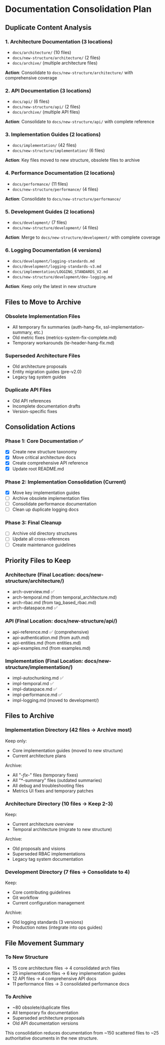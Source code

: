 # Documentation Consolidation Plan

## Duplicate Content Analysis

### 1. Architecture Documentation (3 locations)
- `docs/architecture/` (10 files)
- `docs/new-structure/architecture/` (2 files) 
- `docs/archive/` (multiple architecture files)

**Action**: Consolidate to `docs/new-structure/architecture/` with comprehensive coverage

### 2. API Documentation (3 locations)  
- `docs/api/` (6 files)
- `docs/new-structure/api/` (2 files)
- `docs/archive/` (multiple API files)

**Action**: Consolidate to `docs/new-structure/api/` with complete reference

### 3. Implementation Guides (2 locations)
- `docs/implementation/` (42 files)
- `docs/new-structure/implementation/` (6 files)

**Action**: Key files moved to new structure, obsolete files to archive

### 4. Performance Documentation (2 locations)
- `docs/performance/` (11 files) 
- `docs/new-structure/performance/` (4 files)

**Action**: Consolidate to `docs/new-structure/performance/`

### 5. Development Guides (2 locations)
- `docs/development/` (7 files)
- `docs/new-structure/development/` (4 files) 

**Action**: Merge to `docs/new-structure/development/` with complete coverage

### 6. Logging Documentation (4 versions)
- `docs/development/logging-standards.md`
- `docs/development/logging-standards-v3.md` 
- `docs/implementation/LOGGING_STANDARDS_V2.md`
- `docs/new-structure/development/dev-logging.md`

**Action**: Keep only the latest in new structure

## Files to Move to Archive

### Obsolete Implementation Files
- All temporary fix summaries (auth-hang-fix, ssl-implementation-summary, etc.)
- Old metric fixes (metrics-system-fix-complete.md)
- Temporary workarounds (te-header-hang-fix.md)

### Superseded Architecture Files  
- Old architecture proposals
- Entity migration guides (pre-v2.0)
- Legacy tag system guides

### Duplicate API Files
- Old API references
- Incomplete documentation drafts
- Version-specific fixes

## Consolidation Actions

### Phase 1: Core Documentation ✅
- [x] Create new structure taxonomy
- [x] Move critical architecture docs
- [x] Create comprehensive API reference
- [x] Update root README.md

### Phase 2: Implementation Consolidation (Current)
- [x] Move key implementation guides
- [ ] Archive obsolete implementation files
- [ ] Consolidate performance documentation
- [ ] Clean up duplicate logging docs

### Phase 3: Final Cleanup
- [ ] Archive old directory structures
- [ ] Update all cross-references
- [ ] Create maintenance guidelines

## Priority Files to Keep

### Architecture (Final Location: docs/new-structure/architecture/)
- arch-overview.md ✅
- arch-temporal.md (from temporal_architecture.md)
- arch-rbac.md (from tag_based_rbac.md)
- arch-dataspace.md ✅

### API (Final Location: docs/new-structure/api/)
- api-reference.md ✅ (comprehensive)
- api-authentication.md (from auth.md)
- api-entities.md (from entities.md)
- api-examples.md (from examples.md)

### Implementation (Final Location: docs/new-structure/implementation/)
- impl-autochunking.md ✅
- impl-temporal.md ✅
- impl-dataspace.md ✅
- impl-performance.md ✅
- impl-logging.md (moved to development/)

## Files to Archive

### Implementation Directory (42 files → Archive most)
Keep only:
- Core implementation guides (moved to new structure)
- Current architecture plans

Archive:
- All "*-fix-*" files (temporary fixes)  
- All "*-summary" files (outdated summaries)
- All debug and troubleshooting files
- Metrics UI fixes and temporary patches

### Architecture Directory (10 files → Keep 2-3)
Keep:
- Current architecture overview
- Temporal architecture (migrate to new structure)

Archive:  
- Old proposals and visions
- Superseded RBAC implementations
- Legacy tag system documentation

### Development Directory (7 files → Consolidate to 4)
Keep:
- Core contributing guidelines
- Git workflow
- Current configuration management

Archive:
- Old logging standards (3 versions)
- Production notes (integrate into ops guides)

## File Movement Summary

### To New Structure
- 15 core architecture files → 4 consolidated arch files
- 25 implementation files → 6 key implementation guides  
- 12 API files → 4 comprehensive API docs
- 11 performance files → 3 consolidated performance docs

### To Archive
- ~80 obsolete/duplicate files
- All temporary fix documentation
- Superseded architecture proposals
- Old API documentation versions

This consolidation reduces documentation from ~150 scattered files to ~25 authoritative documents in the new structure.